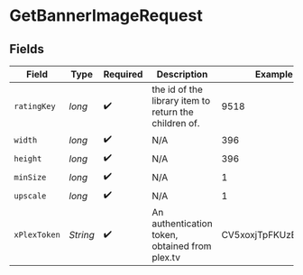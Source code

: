 # GetBannerImageRequest


## Fields

| Field                                                 | Type                                                  | Required                                              | Description                                           | Example                                               |
| ----------------------------------------------------- | ----------------------------------------------------- | ----------------------------------------------------- | ----------------------------------------------------- | ----------------------------------------------------- |
| `ratingKey`                                           | *long*                                                | :heavy_check_mark:                                    | the id of the library item to return the children of. | 9518                                                  |
| `width`                                               | *long*                                                | :heavy_check_mark:                                    | N/A                                                   | 396                                                   |
| `height`                                              | *long*                                                | :heavy_check_mark:                                    | N/A                                                   | 396                                                   |
| `minSize`                                             | *long*                                                | :heavy_check_mark:                                    | N/A                                                   | 1                                                     |
| `upscale`                                             | *long*                                                | :heavy_check_mark:                                    | N/A                                                   | 1                                                     |
| `xPlexToken`                                          | *String*                                              | :heavy_check_mark:                                    | An authentication token, obtained from plex.tv        | CV5xoxjTpFKUzBTShsaf                                  |